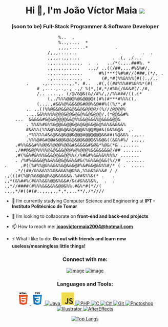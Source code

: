 <h1 align="center">Hi 👋, I'm João Víctor Maia <img height="40" src="https://64.media.tumblr.com/3848e5ce9550ab723c4c17ae5c2c830d/cbbf628e3f78039b-9c/s1280x1920/b184a988a5bd644f8a98544c2624d362aef3094c.gifv"></h1>
<h3 align="center">(soon to be) Full-Stack Programmer & Software Developer</h3>


<pre>
                    %..  ,              
                    %..,....  *                
                    ,,,,......*          .      
                /,,,.......                        .  . 
                ,,,,..,,....            . .(, ,/...    
                .,,.........,  .  .   ../*(.,..###%. * 
                ,,,.,.,.....   .,,/ ..((/##,.,,#%&%#/, 
                .,,...,......      #%(***(%#%#//(###,(*/, . 
                .,..........,  .    (#,*#(%%&%%%(#((.,/,. 
        .     .,........,,*. #..  .#(,((##%%%##%&%%*(#( 
            # ,....,..,., .,/ %(*,(#,*/#%&(/&&&#(/./#,
            /.. ....,. (/@/&@&(&//#%/,//%%###/((.(*   
                (../%%%@@@%@&@@@@((#%(#***#%%%((,    
            (....,#&&%@%&&&@&#@@%&@##%((%/*,#          
        .. ..((%%@&&@&&@&@&&@&@@@@/(%///@@@@%     
        ....&&%%%%%@@@&@@&@&@%&@&@@@/,(*@@&&#%      
    ...  &&&&&#&@&&@@@@&&@%%&&@&&&%@&&&&@@&        
        . %%&%#&%%&@@&&@@&@&@&@&&@&@%&%&&&&&%       
        #&&%%(%%&@%&@&@&&@&@@&%@@#@#&(&&%&@&  ,.    
        .*%%%%%#&&@&&@&@@&@@@#@@@@@@&&##(%@&&% .,,..
        .%%%@#&#@@#&@@&@&@&@@&@@@&%&@&((&&%#%/ ,,,,,     
    .#%%&&&#%%@@&%@@@%@@&#&&&&&#&@&*%@&(*& .,.....     
    ./##@&@@%%%%@&@&&&@@@%@%@@@%&&&&&&&@/## .......    
    ,#(%&%#&%%%&&&@@&&@@%%(/%#&#%&&%&%%%%/ .......  
    . /%#%&&&&@%&&%&@&@&&%&#&(%&%&&@&&(%//#  .......        
.     ,#((%#%%@&%&&&%&@&&&@#%&#&&@&&%%#/* ( .  .....      
    .*/(##/&%&&%%%&&&&&%@&%&,%%&&%&%&# / /                 
.,(((#(%@%%&&@&@%&@&&&&&&.%##&%%&(* .   .               
,,*(&%##%(#&%%&&%@@&%&&#/&(#&%&%&%,  .  .   
.,*//####(#%%%&&&&%&@@&%%,#&%*#(*//(   
..,,*/#((#(#..,,,,,,*,*,...**/,/*//// 
</pre>



- 🌱 I’m currently studying Computer Science and Engineering at **IPT - Instituto Politécnico de Tomar**

- 👯 I’m looking to collaborate on **front-end and back-end projects**

- 📫 How to reach me: **joaovictormaia2004@hotmail.com**

- ⚡ What I like to do: **Go out with friends and learn new useless/meaningless little things!**


<h3 align="center">Connect with me:</h3>
<div align="center">

[![image](https://img.shields.io/badge/LinkedIn-0077B5?style=for-the-badge&logo=linkedin&logoColor=white)](https://www.linkedin.com/in/jo%C3%A3o-v%C3%ADctor-maia-3726b0281/)
[![image](https://img.shields.io/badge/Instagram-E4405F?style=for-the-badge&logo=instagram&logoColor=white)](https://www.instagram.com/sirvictahh/)

</div>

<h3 align="center">Languages and Tools:</h3>

<p align="center">
  <a href="https://www.w3.org/html/" target="_blank">
    <img src="https://raw.githubusercontent.com/devicons/devicon/master/icons/html5/html5-original-wordmark.svg" alt="html5" width="40" height="40"/>
  </a>
  <a href="https://www.w3schools.com/css/" target="_blank">
    <img src="https://raw.githubusercontent.com/devicons/devicon/master/icons/css3/css3-original-wordmark.svg" alt="css3" width="40" height="40"/>
  </a>
  <a href="https://www.java.com/pt-BR/" target="_blank">
    <img src="https://cdn.jsdelivr.net/gh/devicons/devicon/icons/java/java-original.svg" alt="Java" width="40" height="40"/>
  </a>  
  
  <a href="https://developer.mozilla.org/en-US/docs/Web/JavaScript" target="_blank">
    <img src="https://raw.githubusercontent.com/devicons/devicon/master/icons/javascript/javascript-original.svg" alt="javascript" width="40" height="40"/>
  </a>
  <a href="https://www.php.net/" target="_blank">
    <img src="https://cdn.jsdelivr.net/gh/devicons/devicon/icons/php/php-plain.svg" alt="PHP" width="40" height="40"/>
  </a>
  <a href="https://pt.wikipedia.org/wiki/C_(linguagem_de_programa%C3%A7%C3%A3o)" target="_blank">
    <img src="https://cdn.jsdelivr.net/gh/devicons/devicon/icons/c/c-line.svg" alt="C" width="40" height="40"/>
  </a>
  <a href="https://learn.microsoft.com/en-us/dotnet/csharp/" target="_blank">
    <img src="https://cdn.jsdelivr.net/gh/devicons/devicon/icons/csharp/csharp-line.svg" alt="C#" width="40" height="40"/>
  </a>
  <a href="https://git-scm.com/" target="_blank">
    <img src="https://cdn.jsdelivr.net/gh/devicons/devicon/icons/github/github-original.svg" alt="Git" width="40" height="40"/>
  </a>
   <a href="https://www.adobe.com/?mv=affiliate&mv2=red" target="_blank">
    <img src="https://cdn.jsdelivr.net/gh/devicons/devicon/icons/photoshop/photoshop-line.svg" alt="Photoshop" width="40" height="40"/>
  </a>
   <a href="https://www.adobe.com/?mv=affiliate&mv2=red" target="_blank">
    <img src="https://cdn.jsdelivr.net/gh/devicons/devicon/icons/illustrator/illustrator-line.svg" alt="Illustrator" width="40" height="40"/>
  </a>
  <a href="https://www.adobe.com/?mv=affiliate&mv2=red" target="_blank">
    <img src="https://cdn.jsdelivr.net/gh/devicons/devicon/icons/aftereffects/aftereffects-plain.svg" alt="AfterEffects" width="40" height="40"/>
  </a>
</p>

<div align="center">
  
[![Top Langs](https://github-readme-stats-git-masterrstaa-rickstaa.vercel.app/api/top-langs/?username=sirvictahh&theme=dracula)](https://github.com/anuraghazra/github-readme-stats)
  
</div>
